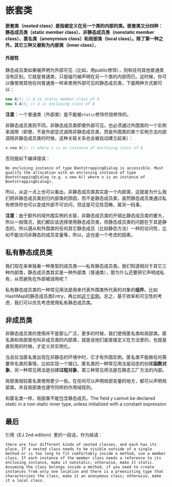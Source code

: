 # 嵌套类

**嵌套类（nested class）**是指被定义在另一个类的内部的类。嵌套类又分四种：**静态成员类（static member class）**、**非静态成员类（nonstatic member class）**、**匿名类（anonymous class）**和**局部类（local class）**。除了第一种之外，其它三种又被称为**内部类（inner class）**。

#### 外部性

静态成员类如果被声明为外部可见（比如，用public修饰），则和任何其他普通类没有区别。它就是普通类，只是碰巧被声明在另一个类的内部而已。这时候，你可以像使用其他任何普通类一样来使用外部可见的静态成员类，下面两种方式都可以：

```Java
new A(); // A is static member class of X
new X.A(); // X is enclosing class of A
```

**注意**：一个普通类（外部类）是不能被`static`修饰符锁修饰的。

非静态成员类则不同，非静态成员类即便外部可见，也必须通过外围类的一个实例来调用（即便，不是外部显式调用非静态成员类，而是外围类的某个实例方法内部调用非静态成员类的时候，这种关联关系也会被自动建立起来）：

```Java
x.new A(); // where x is an instance of enclosing class of A
```

否则报如下编译错误：

```
No enclosing instance of type BootstrappingDialog is accessible. Must qualify the allocation with an enclosing instance of type BootstrappingDialog (e.g. x.new A() where x is an instance of BootstrappingDialog).
```

所以，从这一点上也可以看出，非静态成员类其实是一个内部类，这就是为什么我们把非静态成员类划归内部类的原因，而不是静态成员类，虽然静态成员类通过私有修饰符也可以变成外部不可访问，但这是可见性范畴，属另一码事。

**注意**：由于额外的域外围实例的关联，非静态成员类的开销比静态成员类的要大，所以一般情况，我们都应该选择使用静态成员类，但静态成员类的问题在于其是静态的，所以遵从和外围类的任何其它静态成员（比如静态方法）一样的访问性，比如不能访问非静态的成员变量等，所以，这也是一个考虑的因素。

## 私有静态成员类

我们现在来单独看一种类型的成员类——私有静态成员类。我们知道相对于其它三种内部类，静态成员类其实是一种外部类（普通类），那为什么还要把它声明成私有，从而避免在外部被调用呢？

私有静态成员类的一种常见用法是用来代表外围类所代表的对象的**组件**。比如HashMap的静态成员类Entry，再比如[这个实例](https://github.com/prairie/Eemory/blob/master/com.prairie.eemory/src/com/prairie/eemory/ui/BootstrappingDialog.java)。总之，基于效率和可见性的考虑，我们可以优先考虑使用私有静态成员类。

## 非成员类

非静态成员类的使用并不是那么广泛，更多的时候，我们使用匿名类和局部类。匿名类和局部类也叫非成员类的内部类，就是说他们是直接定义在方法里的，也就是直到用的时候，才定义并实例化。

当且仅当匿名类出现在非静态的环境中时，它才有外围实例。匿名类不能做任何需要命名类的事情，比如实现一个接口。匿名类的一种常见用法是动态的创建**函数对象**，另一种常见用法是创建**过程对象**，第三种常见用法是在静态工厂方法的内部。

局部类相较匿名类使用更少一些。在任何可以声明局部变量的地方，都可以声明局部类，并且局部类也遵守同样的作用域规则。

和匿名类一样，局部类不能包含静态成员。The field y cannot be declared static in a non-static inner type, unless initialized with a constant expression

## 最后

引用《EJ 2nd edition》里的一段话，作为结语：

```
there are four different kinds of nested classes, and each has its place. If a nested class needs to be visible outside of a single method or is too long to fit comfortably inside a method, use a member class. If each instance of the member class needs a reference to its enclosing instance, make it nonstatic; otherwise, make it static. Assuming the class belongs inside a method, if you need to create instances from only one location and there is a preexisting type that characterizes the class, make it an anonymous class; otherwise, make it a local class.
```
